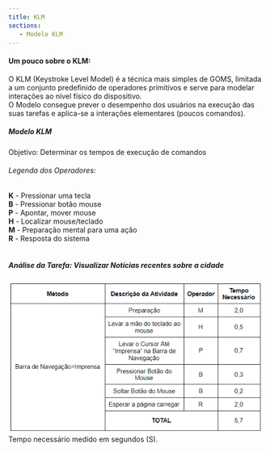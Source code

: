 ```yaml
---
title: KLM
sections:
   - Modelo KLM
---
```


#### Um pouco sobre o KLM: 
 
O KLM (Keystroke Level Model) é a técnica mais simples de GOMS, limitada a um conjunto predefinido de operadores primitivos e serve para modelar interações ao nível físico do dispositivo.<br>
O Modelo consegue prever o desempenho dos usuários na execução das suas tarefas e aplica-se a interações elementares (poucos comandos).


##### Modelo KLM

Objetivo: Determinar os tempos de execução de comandos

###### Legenda dos Operadores:

**K** - Pressionar uma tecla <br>
**B** - Pressionar botão mouse <br>
**P** - Apontar, mover mouse <br>
**H** - Localizar mouse/teclado <br>
**M** - Preparação mental para uma ação <br>
**R** - Resposta do sistema <br><br>

##### Análise da Tarefa: Visualizar Notícias recentes sobre a cidade

<div class="screenshot-holder" style="display: flex; justify-content: center;">
<a href="assets/images/Tabela-KLM.PNG" data-title="Tabela Sobre KLM" data-toggle="lightbox">
<img class="img-responsive" src="assets/images/Tabela-KLM.PNG" alt="screenshot" style="width: 100%" />
</a>
<a class="mask" href="assets/images/Tabela-KLM.PNG" data-title="Tabela Sobre KLM" data-toggle="lightbox">
<i class="icon fa fa-search-plus"></i>
</a>
</div>
Tempo necessário medido em segundos (S).

